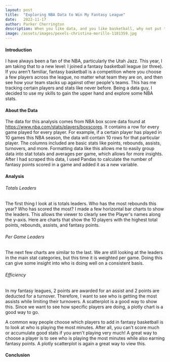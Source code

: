 ```yaml
---
layout: post
title:  "Exploring NBA Data to Win My Fantasy League"
date:   2022-11-17
author: Parker Cherrington
description: When you like data, and you like basketball, why not put that together?
image: /assets/images/pexels-christina-morillo-1181359.jpg
---
```


#### Introduction
I have always been a fan of the NBA, particularly the Utah Jazz. This year, I am taking that to a new level: I joined a fantasy basketball league (or three). If you aren't familiar, fantasy basketball is a competition where you choose a few players across the league, no matter what team they are on, and then see how your team stacks up against other people's teams. This has me tracking certain players and stats like never before. Being a data guy, I decided to use my skills to gain the upper hand and explore some NBA stats.

#### About the Data
The data for this analysis comes from NBA box score data found at https://www.nba.com/stats/players/boxscores. It contains a row for every game played for every player. For example, if a certain player has played in 10 games this NBA season, the data will contain 10 rows for that particular player. The columns included are basic stats like points, rebounds, assists, turnovers, and more. Formatting data like this allows me to easily group data into stat totals and averages per game, which allows for more insights. After I had scraped this data, I used Pandas to calculate the number of fantasy points scored in a game and added it as a new variable.

#### Analysis
###### Totals Leaders
The first thing I look at is totals leaders. Who has the most rebounds this year? Who has scored the most? I made a few horizontal bar charts to show the leaders. This allows the viewer to clearly see the Player's names along the y-axis. Here are charts that show the 10 players with the highest total points, rebounds, assists, and fantasy points.


###### Per Game Leaders
The next few charts are similar to the last. We are still looking at the leaders in the main stat categories, but this time it is weighted per game. Doing this can give some insight into who is doing well on a consistent basis.

###### Efficiency
In my fantasy leagues, 2 points are awarded for an assist and 2 points are deducted for a turnover. Therefore, I want to see who is getting the most assists while limiting their turnovers. A scatterplot is a good way to show this. Since we want to see how specific players are doing, a plotly chart is a good way to go.

A common way people choose which players to add in fantasy basketball is to look at who is playing the most minutes. After all, you can't score much or accumulate good stats if you aren't playing very much! A great way to choose a player is to see who is playing the most minutes while also earning fantasy points. A plotly scatterplot is again a great way to view this.

#### Conclusion


